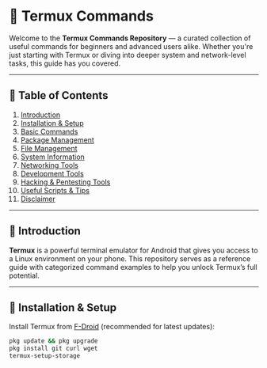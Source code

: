 # 📱 Termux Commands 

Welcome to the **Termux Commands Repository** — a curated collection of useful commands for beginners and advanced users alike. Whether you're just starting with Termux or diving into deeper system and network-level tasks, this guide has you covered.

---

## 📌 Table of Contents

1. [Introduction](#introduction)  
2. [Installation & Setup](#installation--setup)  
3. [Basic Commands](#basic-commands)  
4. [Package Management](#package-management)  
5. [File Management](#file-management)  
6. [System Information](#system-information)  
7. [Networking Tools](#networking-tools)  
8. [Development Tools](#development-tools)  
9. [Hacking & Pentesting Tools](#hacking--pentesting-tools)  
10. [Useful Scripts & Tips](#useful-scripts--tips)  
11. [Disclaimer](#disclaimer)  

---

## 📖 Introduction

**Termux** is a powerful terminal emulator for Android that gives you access to a Linux environment on your phone. This repository serves as a reference guide with categorized command examples to help you unlock Termux’s full potential.

---

## 🔧 Installation & Setup

Install Termux from [F-Droid](https://f-droid.org/en/packages/com.termux/) (recommended for latest updates):

```sh
pkg update && pkg upgrade
pkg install git curl wget
termux-setup-storage
